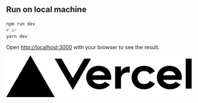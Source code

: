 ## Run on local machine

```bash
npm run dev
# or
yarn dev
```

Open [http://localhost:3000](http://localhost:3000) with your browser to see the result.

[![Powerd by Vercel](./public/vercel.svg)](https://vercel.com/?utm_source=projectspirare&utm_campaign=oss)